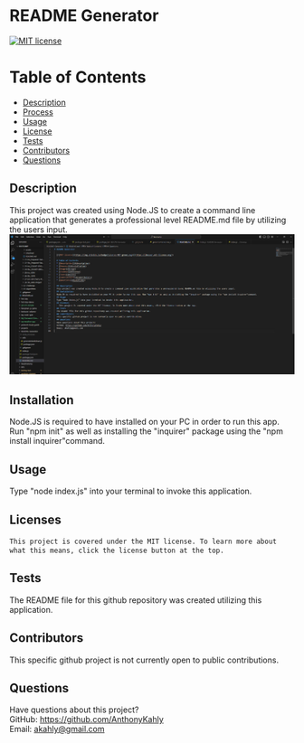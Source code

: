 # README Generator
  [![MIT license](https://img.shields.io/badge/License-MIT-green.svg)](https://lbesson.mit-license.org/)

  # Table of Contents
  * [Description](#description)
  * [Process](#installation)
  * [Usage](#usage)
  * [License](#license)
  * [Tests](#tests)
  * [Contributors](#contributors)
  * [Questions](#questions)

  ## Description
  This project was created using Node.JS to create a command line application that generates a professional level README.md file by utilizing the users input.
  ![VScode page showing the README that was generated](./utils/READMEpicture.png) 
  ## Installation
  Node.JS is required to have installed on your PC in order to run this app. Run "npm init" as well as installing the "inquirer" package using the "npm install inquirer"command.
  ## Usage
  Type "node index.js" into your terminal to invoke this application.
  ## Licenses
    This project is covered under the MIT license. To learn more about what this means, click the license button at the top.
  ## Tests
  The README file for this github repository was created utilizing this application.
  ## Contributors
  This specific github project is not currently open to public contributions.
  ## Questions
  Have questions about this project?  
  GitHub: https://github.com/AnthonyKahly  
  Email: akahly@gmail.com
